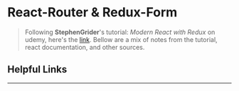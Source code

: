 React-Router & Redux-Form
===================
> Following **StephenGrider**'s tutorial: *Modern React with Redux* on udemy, here's the [link](https://www.udemy.com/react-redux/).
> Bellow are a mix of notes from the tutorial, react documentation, and other sources.

Helpful Links
-------------
>  
>


----------
